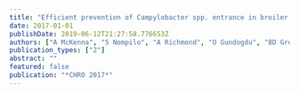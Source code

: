 ```yaml
---
title: "Efficient prevention of Campylobacter spp. entrance in broiler houses improves flock performance at slaughter"
date: 2017-01-01
publishDate: 2019-06-12T21:27:58.776653Z
authors: ["A McKenna", "S Nompilo", "A Richmond", "O Gundogdu", "BD Green", "N Corcionivoschi"]
publication_types: ["2"]
abstract: ""
featured: false
publication: "*CHRO 2017*"
---
```



